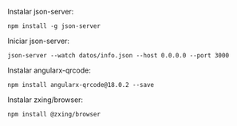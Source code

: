 Instalar json-server:

```
npm install -g json-server
```

Iniciar json-server:

```
json-server --watch datos/info.json --host 0.0.0.0 --port 3000
```

Instalar angularx-qrcode:

```
npm install angularx-qrcode@18.0.2 --save
```

Instalar zxing/browser:

```
npm install @zxing/browser
```
